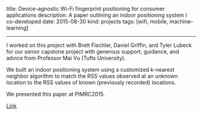 title: Device-agnostic Wi-Fi fingerprint positioning for consumer applications
description: A paper outlining an indoor positioning system I co-developed
date: 2015-08-30
kind: projects
tags: [wifi, mobile, machine-learning]

---

I worked on this project with Brett Fischler, Daniel Griffin, and Tyler Lubeck for our senior capstone project with generous support, guidance, and advice from Professor Mai Vu (Tufts University).

We built an indoor positioning system using a customized k-nearest neighbor algorithm to match the RSS values observed at an unknown location to the RSS values of known (previously recorded) locations.

We presented this paper at PIMRC2015.

<a href="http://ieeexplore.ieee.org/document/7343660/?reload=true&arnumber=7343660"> Link </a>
